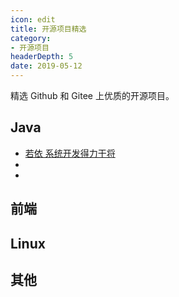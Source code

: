 ```yaml
---
icon: edit
title: 开源项目精选
category: 
- 开源项目
headerDepth: 5
date: 2019-05-12
---
```


精选 Github 和 Gitee 上优质的开源项目。

<!-- more -->

## Java

- [若依 系统开发得力干将](https://gitee.com/y_project)
-
-

## 前端

## Linux

## 其他
